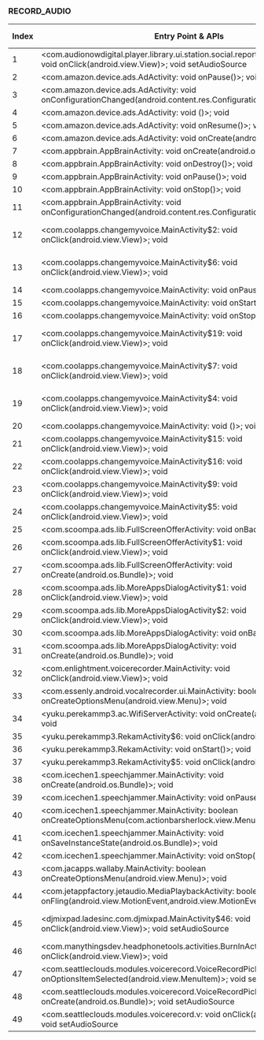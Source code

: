 ### RECORD_AUDIO
| Index | Entry Point & APIs | Screen shot | Resource id | Label |
| ------------- | ------------- | ------------- |-------------|-------------|
| 1 | <com.audionowdigital.player.library.ui.station.social.reporter.SoundRecorder$1: void onClick(android.view.View)>; void setAudioSource | ![](F:\COSMOS\output\py\Play_win8\Music_Audio\com.audionowdigital.player.caraibes\com.audionowdigital.player.library.ui.station.social.reporter.SoundRecorder.png) |  | T |
| 2 | <com.amazon.device.ads.AdActivity: void onPause()>; void <init> | ![](F:\COSMOS\output\py\Play_win8\Music_Audio\com.coolapps.changemyvoice\com.amazon.device.ads.AdActivity.png) |  | T |
| 3 | <com.amazon.device.ads.AdActivity: void onConfigurationChanged(android.content.res.Configuration)>; void <init> | ![](F:\COSMOS\output\py\Play_win8\Music_Audio\com.coolapps.changemyvoice\com.amazon.device.ads.AdActivity.png) |  | T |
| 4 | <com.amazon.device.ads.AdActivity: void <init>()>; void <init> | ![](F:\COSMOS\output\py\Play_win8\Music_Audio\com.coolapps.changemyvoice\com.amazon.device.ads.AdActivity.png) |  | T |
| 5 | <com.amazon.device.ads.AdActivity: void onResume()>; void <init> | ![](F:\COSMOS\output\py\Play_win8\Music_Audio\com.coolapps.changemyvoice\com.amazon.device.ads.AdActivity.png) |  | T |
| 6 | <com.amazon.device.ads.AdActivity: void onCreate(android.os.Bundle)>; void <init> | ![](F:\COSMOS\output\py\Play_win8\Music_Audio\com.coolapps.changemyvoice\com.amazon.device.ads.AdActivity.png) |  | T |
| 7 | <com.appbrain.AppBrainActivity: void onCreate(android.os.Bundle)>; void <init> | ![](F:\COSMOS\output\py\Play_win8\Music_Audio\com.coolapps.changemyvoice\com.appbrain.AppBrainActivity.png) |  | T |
| 8 | <com.appbrain.AppBrainActivity: void onDestroy()>; void <init> | ![](F:\COSMOS\output\py\Play_win8\Music_Audio\com.coolapps.changemyvoice\com.appbrain.AppBrainActivity.png) |  | T |
| 9 | <com.appbrain.AppBrainActivity: void onPause()>; void <init> | ![](F:\COSMOS\output\py\Play_win8\Music_Audio\com.coolapps.changemyvoice\com.appbrain.AppBrainActivity.png) |  | T |
| 10 | <com.appbrain.AppBrainActivity: void onStop()>; void <init> | ![](F:\COSMOS\output\py\Play_win8\Music_Audio\com.coolapps.changemyvoice\com.appbrain.AppBrainActivity.png) |  | T |
| 11 | <com.appbrain.AppBrainActivity: void onConfigurationChanged(android.content.res.Configuration)>; void <init> | ![](F:\COSMOS\output\py\Play_win8\Music_Audio\com.coolapps.changemyvoice\com.appbrain.AppBrainActivity.png) |  | T |
| 12 | <com.coolapps.changemyvoice.MainActivity$2: void onClick(android.view.View)>; void <init> | ![](F:\COSMOS\output\py\Play_win8\Music_Audio\com.coolapps.changemyvoice\com.coolapps.changemyvoice.MainActivity.png) | {'2131427531': <sensitive_component.SensitiveComponent.SensitiveView object at 0x000001AB4A1FBCF8>} | T |
| 13 | <com.coolapps.changemyvoice.MainActivity$6: void onClick(android.view.View)>; void <init> | ![](F:\COSMOS\output\py\Play_win8\Music_Audio\com.coolapps.changemyvoice\com.coolapps.changemyvoice.MainActivity.png) | {'2131427508': <sensitive_component.SensitiveComponent.SensitiveView object at 0x000001AB4A1FBE80>} | T |
| 14 | <com.coolapps.changemyvoice.MainActivity: void onPause()>; void <init> | ![](F:\COSMOS\output\py\Play_win8\Music_Audio\com.coolapps.changemyvoice\com.coolapps.changemyvoice.MainActivity.png) |  | T |
| 15 | <com.coolapps.changemyvoice.MainActivity: void onStart()>; void <init> | ![](F:\COSMOS\output\py\Play_win8\Music_Audio\com.coolapps.changemyvoice\com.coolapps.changemyvoice.MainActivity.png) |  | T |
| 16 | <com.coolapps.changemyvoice.MainActivity: void onStop()>; void <init> | ![](F:\COSMOS\output\py\Play_win8\Music_Audio\com.coolapps.changemyvoice\com.coolapps.changemyvoice.MainActivity.png) |  | T |
| 17 | <com.coolapps.changemyvoice.MainActivity$19: void onClick(android.view.View)>; void <init> | ![](F:\COSMOS\output\py\Play_win8\Music_Audio\com.coolapps.changemyvoice\com.coolapps.changemyvoice.MainActivity.png) | {'2131427509': <sensitive_component.SensitiveComponent.SensitiveView object at 0x000001AB4A1FB7F0>} | T |
| 18 | <com.coolapps.changemyvoice.MainActivity$7: void onClick(android.view.View)>; void <init> | ![](F:\COSMOS\output\py\Play_win8\Music_Audio\com.coolapps.changemyvoice\com.coolapps.changemyvoice.MainActivity.png) | {'2131427507': <sensitive_component.SensitiveComponent.SensitiveView object at 0x000001AB4A1FB710>} | T |
| 19 | <com.coolapps.changemyvoice.MainActivity$4: void onClick(android.view.View)>; void <init> | ![](F:\COSMOS\output\py\Play_win8\Music_Audio\com.coolapps.changemyvoice\com.coolapps.changemyvoice.MainActivity.png) | {'2131427530': <sensitive_component.SensitiveComponent.SensitiveView object at 0x000001AB4A1FB668>} | T |
| 20 | <com.coolapps.changemyvoice.MainActivity: void <init>()>; void <init> | ![](F:\COSMOS\output\py\Play_win8\Music_Audio\com.coolapps.changemyvoice\com.coolapps.changemyvoice.MainActivity.png) |  | T |
| 21 | <com.coolapps.changemyvoice.MainActivity$15: void onClick(android.view.View)>; void <init> | ![](F:\COSMOS\output\py\Play_win8\Music_Audio\com.coolapps.changemyvoice\com.coolapps.changemyvoice.MainActivity.png) |  | T |
| 22 | <com.coolapps.changemyvoice.MainActivity$16: void onClick(android.view.View)>; void <init> | ![](F:\COSMOS\output\py\Play_win8\Music_Audio\com.coolapps.changemyvoice\com.coolapps.changemyvoice.MainActivity.png) |  | T |
| 23 | <com.coolapps.changemyvoice.MainActivity$9: void onClick(android.view.View)>; void <init> | ![](F:\COSMOS\output\py\Play_win8\Music_Audio\com.coolapps.changemyvoice\com.coolapps.changemyvoice.MainActivity.png) |  | T |
| 24 | <com.coolapps.changemyvoice.MainActivity$5: void onClick(android.view.View)>; void <init> | ![](F:\COSMOS\output\py\Play_win8\Music_Audio\com.coolapps.changemyvoice\com.coolapps.changemyvoice.MainActivity.png) |  | T |
| 25 | <com.scoompa.ads.lib.FullScreenOfferActivity: void onBackPressed()>; void <init> | ![](F:\COSMOS\output\py\Play_win8\Music_Audio\com.coolapps.changemyvoice\com.scoompa.ads.lib.FullScreenOfferActivity.png) |  | F |
| 26 | <com.scoompa.ads.lib.FullScreenOfferActivity$1: void onClick(android.view.View)>; void <init> | ![](F:\COSMOS\output\py\Play_win8\Music_Audio\com.coolapps.changemyvoice\com.scoompa.ads.lib.FullScreenOfferActivity.png) |  | F |
| 27 | <com.scoompa.ads.lib.FullScreenOfferActivity: void onCreate(android.os.Bundle)>; void <init> | ![](F:\COSMOS\output\py\Play_win8\Music_Audio\com.coolapps.changemyvoice\com.scoompa.ads.lib.FullScreenOfferActivity.png) |  | F|
| 28 | <com.scoompa.ads.lib.MoreAppsDialogActivity$1: void onClick(android.view.View)>; void <init> | ![](F:\COSMOS\output\py\Play_win8\Music_Audio\com.coolapps.changemyvoice\com.scoompa.ads.lib.MoreAppsDialogActivity.png) |  | F |
| 29 | <com.scoompa.ads.lib.MoreAppsDialogActivity$2: void onClick(android.view.View)>; void <init> | ![](F:\COSMOS\output\py\Play_win8\Music_Audio\com.coolapps.changemyvoice\com.scoompa.ads.lib.MoreAppsDialogActivity.png) |  | F |
| 30 | <com.scoompa.ads.lib.MoreAppsDialogActivity: void onBackPressed()>; void <init> | ![](F:\COSMOS\output\py\Play_win8\Music_Audio\com.coolapps.changemyvoice\com.scoompa.ads.lib.MoreAppsDialogActivity.png) |  | F |
| 31 | <com.scoompa.ads.lib.MoreAppsDialogActivity: void onCreate(android.os.Bundle)>; void <init> | ![](F:\COSMOS\output\py\Play_win8\Music_Audio\com.coolapps.changemyvoice\com.scoompa.ads.lib.MoreAppsDialogActivity.png) |  | F |
| 32 | <com.enlightment.voicerecorder.MainActivity: void onClick(android.view.View)>; void <init> | ![](F:\COSMOS\output\py\Play_win8\Music_Audio\com.enlightment.voicerecorder\com.enlightment.voicerecorder.MainActivity.png) |  | F |
| 33 | <com.essenly.android.vocalrecorder.ui.MainActivity: boolean onCreateOptionsMenu(android.view.Menu)>; void <init> | ![](F:\COSMOS\output\py\Play_win8\Music_Audio\com.essenly.android.vocalrecorder\com.essenly.android.vocalrecorder.ui.MainActivity.png) |  | F |
| 34 | <yuku.perekammp3.ac.WifiServerActivity: void onCreate(android.os.Bundle)>; void <init> | ![](F:\COSMOS\output\py\Play_win8\Music_Audio\com.hiqrecorder.free\yuku.perekammp3.ac.WifiServerActivity.png) |  | F |
| 35 | <yuku.perekammp3.RekamActivity$6: void onClick(android.view.View)>; void <init> | ![](F:\COSMOS\output\py\Play_win8\Music_Audio\com.hiqrecorder.free\yuku.perekammp3.RekamActivity.png) |  | T |
| 36 | <yuku.perekammp3.RekamActivity: void onStart()>; void <init> | ![](F:\COSMOS\output\py\Play_win8\Music_Audio\com.hiqrecorder.free\yuku.perekammp3.RekamActivity.png) |  | T |
| 37 | <yuku.perekammp3.RekamActivity$5: void onClick(android.view.View)>; void <init> | ![](F:\COSMOS\output\py\Play_win8\Music_Audio\com.hiqrecorder.free\yuku.perekammp3.RekamActivity.png) |  | T |
| 38 | <com.icechen1.speechjammer.MainActivity: void onCreate(android.os.Bundle)>; void <init> | ![](F:\COSMOS\output\py\Play_win8\Music_Audio\com.icechen1.speechjammer\com.icechen1.speechjammer.MainActivity.png) |  | T |
| 39 | <com.icechen1.speechjammer.MainActivity: void onPause()>; void <init> | ![](F:\COSMOS\output\py\Play_win8\Music_Audio\com.icechen1.speechjammer\com.icechen1.speechjammer.MainActivity.png) |  | T |
| 40 | <com.icechen1.speechjammer.MainActivity: boolean onCreateOptionsMenu(com.actionbarsherlock.view.Menu)>; void <init> | ![](F:\COSMOS\output\py\Play_win8\Music_Audio\com.icechen1.speechjammer\com.icechen1.speechjammer.MainActivity.png) |  | T |
| 41 | <com.icechen1.speechjammer.MainActivity: void onSaveInstanceState(android.os.Bundle)>; void <init> | ![](F:\COSMOS\output\py\Play_win8\Music_Audio\com.icechen1.speechjammer\com.icechen1.speechjammer.MainActivity.png) |  | T |
| 42 | <com.icechen1.speechjammer.MainActivity: void onStop()>; void <init> | ![](F:\COSMOS\output\py\Play_win8\Music_Audio\com.icechen1.speechjammer\com.icechen1.speechjammer.MainActivity.png) |  | T |
| 43 | <com.jacapps.wallaby.MainActivity: boolean onCreateOptionsMenu(android.view.Menu)>; void <init> | ![](F:\COSMOS\output\py\Play_win8\Music_Audio\com.jacobsmedia.gospel\com.jacapps.wallaby.MainActivity.png) |  | F |
| 44 | <com.jetappfactory.jetaudio.MediaPlaybackActivity: boolean onFling(android.view.MotionEvent,android.view.MotionEvent,float,float)>; void <init> | ![](F:\COSMOS\output\py\Play_win8\Music_Audio\com.jetappfactory.jetaudio\com.jetappfactory.jetaudio.MediaPlaybackActivity.png) |  |  |
| 45 | <djmixpad.ladesinc.com.djmixpad.MainActivity$46: void onClick(android.view.View)>; void setAudioSource | ![](F:\COSMOS\output\py\Play_win8\Music_Audio\com.ladesinc.djpad\djmixpad.ladesinc.com.djmixpad.MainActivity.png) | {'2131558536': <sensitive_component.SensitiveComponent.SensitiveView object at 0x000001AB4A088400>} | |
| 46 | <com.manythingsdev.headphonetools.activities.BurnInActivity$4: void onClick(android.view.View)>; void <init> | ![](F:\COSMOS\output\py\Play_win8\Music_Audio\com.manythingsdev.headphonetools\com.manythingsdev.headphonetools.activities.BurnInActivity.png) |  | |
| 47 | <com.seattleclouds.modules.voicerecord.VoiceRecordPickerActivity: boolean onOptionsItemSelected(android.view.MenuItem)>; void setAudioSource | ![](F:\COSMOS\output\py\Play_win8\Music_Audio\designatualcance.amfmradiofree\com.seattleclouds.modules.voicerecord.VoiceRecordPickerActivity.png) |  | T |
| 48 | <com.seattleclouds.modules.voicerecord.VoiceRecordPickerActivity: void onCreate(android.os.Bundle)>; void setAudioSource | ![](F:\COSMOS\output\py\Play_win8\Music_Audio\designatualcance.amfmradiofree\com.seattleclouds.modules.voicerecord.VoiceRecordPickerActivity.png) |  | T |
| 49 | <com.seattleclouds.modules.voicerecord.v: void onClick(android.view.View)>; void setAudioSource | ![](F:\COSMOS\output\py\Play_win8\Music_Audio\designatualcance.amfmradiofree\com.seattleclouds.modules.voicerecord.VoiceRecordPickerActivity.png) |  | T |
